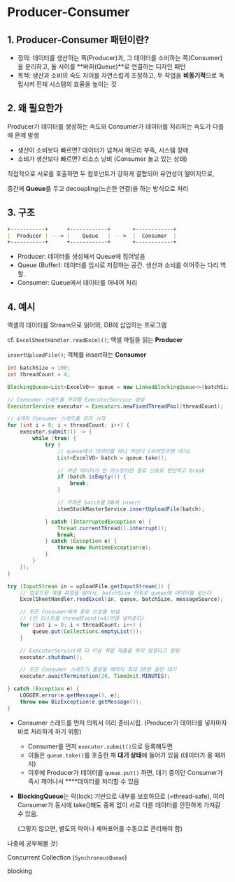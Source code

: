 # Producer-Consumer

## 1. Producer-Consumer 패턴이란?

- 정의: 데이터를 생산하는 쪽(Producer)과, 그 데이터를 소비하는 쪽(Consumer)을 분리하고, 둘 사이를 **버퍼(Queue)**로 연결하는 디자인 패턴
- 목적: 생산과 소비의 속도 차이를 자연스럽게 조정하고, 두 작업을 **비동기적**으로 독립시켜 전체 시스템의 효율을 높이는 것

## 2. 왜 필요한가

Producer가 데이터를 생성하는 속도와 Consumer가 데이터를 처리하는 속도가 다를 때 문제 발생

- 생산이 소비보다 빠르면? 데이터가 넘쳐서 메모리 부족, 시스템 장애
- 소비가 생산보다 빠르면? 리소스 낭비 (Consumer 놀고 있는 상태)

직접적으로 서로를 호출하면 두 컴포넌트가 강하게 결합되어 유연성이 떨어지므로,

중간에 **Queue**를 두고 decoupling(느슨한 연결)을 하는 방식으로 처리

## 3. 구조

```markdown
+-----------+      +------------+       +------------+
|  Producer | ---> |    Queue   | --->  |  Consumer  |
+-----------+      +------------+       +------------+
```

- Producer: 데이터를 생성해서 Queue에 집어넣음
- Queue (Buffer): 데이터를 임시로 저장하는 공간. 생산과 소비를 이어주는 다리 역할.
- Consumer: Queue에서 데이터를 꺼내어 처리



## 4. 예시

엑셀의 데이터를 Stream으로 읽어와, DB에 삽입하는 프로그램

cf. `ExcelSheetHandler.readExcel()`; 엑셀 파일을 읽는 **Producer**

`insertUploadFile()`; 객체를 insert하는 **Consumer**

```java
int batchSize = 100;
int threadCount = 4;

BlockingQueue<List<ExcelVO>> queue = new LinkedBlockingQueue<>(batchSize * 2);

// Consumer 스레드를 관리할 ExecutorService 생성
ExecutorService executor = Executors.newFixedThreadPool(threadCount);

// 4개의 Consumer 스레드를 미리 시작
for (int i = 0; i < threadCount; i++) {
    executor.submit(() -> {
        while (true) {
            try {
                // queue에서 데이터를 하나 꺼낸다 (비어있으면 대기)
                List<ExcelVO> batch = queue.take();

                // 꺼낸 데이터가 빈 리스트이면 종료 신호로 판단하고 break
                if (batch.isEmpty()) {
                    break;
                }

                // 가져온 batch를 DB에 insert
                itemStockMasterService.insertUploadFile(batch);

            } catch (InterruptedException e) {
                Thread.currentThread().interrupt();
                break;
            } catch (Exception e) {
                throw new RuntimeException(e);
            }
        }
    });
}

try (InputStream in = uploadFile.getInputStream()) {
    // 업로드된 엑셀 파일을 읽어서, batchSize 단위로 queue에 데이터를 넣는다
    ExcelSheetHandler.readExcel(in, queue, batchSize, messageSource);

    // 모든 Consumer에게 종료 신호를 보냄
    // (빈 리스트를 threadCount(=4)만큼 넣어준다)
    for (int i = 0; i < threadCount; i++) {
        queue.put(Collections.emptyList());
    }

    // ExecutorService에 더 이상 작업 제출을 하지 않겠다고 알림
    executor.shutdown();

    // 모든 Consumer 스레드가 종료될 때까지 최대 20분 동안 대기
    executor.awaitTermination(20, TimeUnit.MINUTES);

} catch (Exception e) {
    LOGGER.error(e.getMessage(), e);
    throw new BizException(e.getMessage());
}
```

- Consumer 스레드를 먼저 띄워서 미리 준비시킴. (Producer가 데이터를 넣자마자 바로 처리하게 하기 위함)
    - Consumer를 먼저 `executor.submit()`으로 등록해두면
    - 이들은 `queue.take()`를 호출한 채 **대기 상태**에 들어가 있음 (데이터가 올 때까지)
    - 이후에 Producer가 데이터를 `queue.put()` 하면, 대기 중이던 Consumer가 즉시 깨어나서 ****데이터를 처리할 수 있음
- **BlockingQueue**는 락(lock) 기반으로 내부를 보호하므로 (=thread-safe), 여러 Consumer가 동시에 take()해도 중복 없이 서로 다른 데이터를 안전하게 가져갈 수 있음.

  (그렇지 않으면, 별도의 락이나 세마포어를 수동으로 관리해야 함)




나중에 공부해볼 것)

Concurrent Collection (`SynchronousQueue`)

blocking